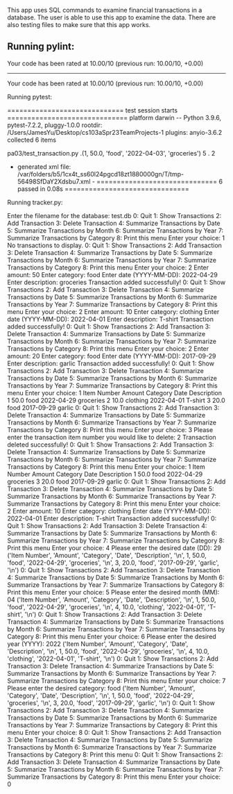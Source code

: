 This app uses SQL commands to examine financial transactions in a database. The user is able to use this app to examine the data.
There are also testing files to make sure that this app works.

Running pylint:
--------------------------------------------------------------------
Your code has been rated at 10.00/10 (previous run: 10.00/10, +0.00)

--------------------------------------------------------------------
Your code has been rated at 10.00/10 (previous run: 10.00/10, +0.00)

Running pytest:

============================= test session starts ==============================
platform darwin -- Python 3.9.6, pytest-7.2.2, pluggy-1.0.0
rootdir: /Users/JamesYu/Desktop/cs103aSpr23TeamProjects-1
plugins: anyio-3.6.2
collected 6 items

pa03/test_transaction.py .(1, 50.0, 'food', '2022-04-03', 'groceries')
5
.
2

- generated xml file: /var/folders/b5/1cx4t_ss60l24pgcd18zt1880000gn/T/tmp-56498SfDaY2Xdsbu7.xml -
============================== 6 passed in 0.08s ===============================

Running tracker.py:

Enter the filename for the database: test.db
0: Quit
1: Show Transactions
2: Add Transaction
3: Delete Transaction
4: Summarize Transactions by Date
5: Summarize Transactions by Month
6: Summarize Transactions by Year
7: Summarize Transactions by Category
8: Print this menu
Enter your choice: 1
No transactions to display.
0: Quit
1: Show Transactions
2: Add Transaction
3: Delete Transaction
4: Summarize Transactions by Date
5: Summarize Transactions by Month
6: Summarize Transactions by Year
7: Summarize Transactions by Category
8: Print this menu
Enter your choice: 2
Enter amount: 50
Enter category: food
Enter date (YYYY-MM-DD): 2022-04-29
Enter description: groceries
Transaction added successfully!
0: Quit
1: Show Transactions
2: Add Transaction
3: Delete Transaction
4: Summarize Transactions by Date
5: Summarize Transactions by Month
6: Summarize Transactions by Year
7: Summarize Transactions by Category
8: Print this menu
Enter your choice: 2
Enter amount: 10
Enter category: clothing
Enter date (YYYY-MM-DD): 2022-04-01
Enter description: T-shirt
Transaction added successfully!
0: Quit
1: Show Transactions
2: Add Transaction
3: Delete Transaction
4: Summarize Transactions by Date
5: Summarize Transactions by Month
6: Summarize Transactions by Year
7: Summarize Transactions by Category
8: Print this menu
Enter your choice: 2
Enter amount: 20
Enter category: food
Enter date (YYYY-MM-DD): 2017-09-29
Enter description: garlic
Transaction added successfully!
0: Quit
1: Show Transactions
2: Add Transaction
3: Delete Transaction
4: Summarize Transactions by Date
5: Summarize Transactions by Month
6: Summarize Transactions by Year
7: Summarize Transactions by Category
8: Print this menu
Enter your choice: 1
Item Number Amount Category Date Description
1 50.0 food 2022-04-29 groceries
2 10.0 clothing 2022-04-01 T-shirt
3 20.0 food 2017-09-29 garlic
0: Quit
1: Show Transactions
2: Add Transaction
3: Delete Transaction
4: Summarize Transactions by Date
5: Summarize Transactions by Month
6: Summarize Transactions by Year
7: Summarize Transactions by Category
8: Print this menu
Enter your choice: 3
Please enter the transaction item number you would like to delete: 2
Transaction deleted successfully!
0: Quit
1: Show Transactions
2: Add Transaction
3: Delete Transaction
4: Summarize Transactions by Date
5: Summarize Transactions by Month
6: Summarize Transactions by Year
7: Summarize Transactions by Category
8: Print this menu
Enter your choice: 1
Item Number Amount Category Date Description
1 50.0 food 2022-04-29 groceries
3 20.0 food 2017-09-29 garlic
0: Quit
1: Show Transactions
2: Add Transaction
3: Delete Transaction
4: Summarize Transactions by Date
5: Summarize Transactions by Month
6: Summarize Transactions by Year
7: Summarize Transactions by Category
8: Print this menu
Enter your choice: 2
Enter amount: 10
Enter category: clothing
Enter date (YYYY-MM-DD): 2022-04-01
Enter description: T-shirt
Transaction added successfully!
0: Quit
1: Show Transactions
2: Add Transaction
3: Delete Transaction
4: Summarize Transactions by Date
5: Summarize Transactions by Month
6: Summarize Transactions by Year
7: Summarize Transactions by Category
8: Print this menu
Enter your choice: 4
Please enter the desired date (DD): 29
('Item Number', 'Amount', 'Category', 'Date', 'Description', '\n', 1, 50.0, 'food', '2022-04-29', 'groceries', '\n', 3, 20.0, 'food', '2017-09-29', 'garlic', '\n')
0: Quit
1: Show Transactions
2: Add Transaction
3: Delete Transaction
4: Summarize Transactions by Date
5: Summarize Transactions by Month
6: Summarize Transactions by Year
7: Summarize Transactions by Category
8: Print this menu
Enter your choice: 5
Please enter the desired month (MM): 04
('Item Number', 'Amount', 'Category', 'Date', 'Description', '\n', 1, 50.0, 'food', '2022-04-29', 'groceries', '\n', 4, 10.0, 'clothing', '2022-04-01', 'T-shirt', '\n')
0: Quit
1: Show Transactions
2: Add Transaction
3: Delete Transaction
4: Summarize Transactions by Date
5: Summarize Transactions by Month
6: Summarize Transactions by Year
7: Summarize Transactions by Category
8: Print this menu
Enter your choice: 6
Please enter the desired year (YYYY): 2022
('Item Number', 'Amount', 'Category', 'Date', 'Description', '\n', 1, 50.0, 'food', '2022-04-29', 'groceries', '\n', 4, 10.0, 'clothing', '2022-04-01', 'T-shirt', '\n')
0: Quit
1: Show Transactions
2: Add Transaction
3: Delete Transaction
4: Summarize Transactions by Date
5: Summarize Transactions by Month
6: Summarize Transactions by Year
7: Summarize Transactions by Category
8: Print this menu
Enter your choice: 7
Please enter the desired category: food
('Item Number', 'Amount', 'Category', 'Date', 'Description', '\n', 1, 50.0, 'food', '2022-04-29', 'groceries', '\n', 3, 20.0, 'food', '2017-09-29', 'garlic', '\n')
0: Quit
1: Show Transactions
2: Add Transaction
3: Delete Transaction
4: Summarize Transactions by Date
5: Summarize Transactions by Month
6: Summarize Transactions by Year
7: Summarize Transactions by Category
8: Print this menu
Enter your choice: 8
0: Quit
1: Show Transactions
2: Add Transaction
3: Delete Transaction
4: Summarize Transactions by Date
5: Summarize Transactions by Month
6: Summarize Transactions by Year
7: Summarize Transactions by Category
8: Print this menu
0: Quit
1: Show Transactions
2: Add Transaction
3: Delete Transaction
4: Summarize Transactions by Date
5: Summarize Transactions by Month
6: Summarize Transactions by Year
7: Summarize Transactions by Category
8: Print this menu
Enter your choice: 0
